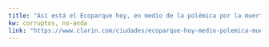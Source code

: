 ```yaml
---
title: "Así está el Ecoparque hoy, en medio de la polémica por la muerte de dos animales - 26/07/2018 - Clarín.com"
kw: corruptos, no-anda
link: "https://www.clarin.com/ciudades/ecoparque-hoy-medio-polemica-muerte-animales_0_H1cJiVPVX.html"
---
```


